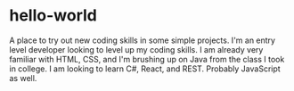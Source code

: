 # hello-world
A place to try out new coding skills in some simple projects.
I'm an entry level developer looking to level up my coding skills.  I am already very familiar with HTML, CSS, and I'm brushing up on Java from the class I took in college.  I am looking to learn C#, React, and REST.  Probably JavaScript as well.  
